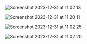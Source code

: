 ![Screenshot 2023-12-31 at 11 02 13](https://github.com/enesgumus/ToDoApp-/assets/80697341/06b70f2e-1138-4e44-b6d2-373cadabac28)


![Screenshot 2023-12-31 at 11 20 11](https://github.com/enesgumus/ToDoApp-/assets/80697341/7b39932a-1036-45be-a2ba-5458a5b00e9a)


![Screenshot 2023-12-31 at 11 02 25](https://github.com/enesgumus/ToDoApp-/assets/80697341/96ccf552-8652-46cd-bf5a-63a2fa81644a)


![Screenshot 2023-12-31 at 11 02 20](https://github.com/enesgumus/ToDoApp-/assets/80697341/e5b7a38a-58e1-47c2-854d-779340b9fb04)
